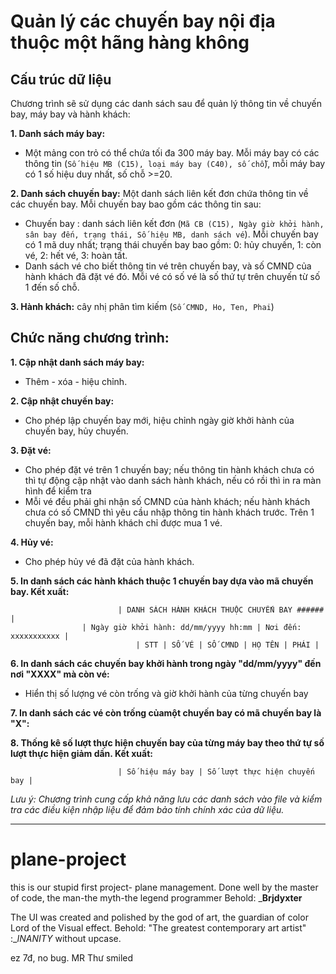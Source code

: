 # **Quản lý các chuyến bay nội địa thuộc một hãng hàng không**
## Cấu trúc dữ liệu
Chương trình sẽ sử dụng các danh sách sau để quản lý thông tin về chuyến bay, máy bay và hành khách:

 **1. Danh sách máy bay:**
- Một mảng con trỏ có thể chứa tối đa 300 máy bay. Mỗi máy bay có các thông tin
(```Số hiệu MB (C15), loại máy bay (C40), số chỗ```), mỗi máy bay có 1 số hiệu duy nhất, số chỗ >=20.

**2. Danh sách chuyến bay:** Một danh sách liên kết đơn chứa thông tin về các chuyến bay. Mỗi chuyến bay bao gồm các thông tin sau:
- Chuyến bay : danh sách liên kết đơn (```Mã CB (C15), Ngày giờ khởi hành, sân bay đến, trạng thái, Số hiệu MB, danh sách vé```). Mỗi chuyến bay có 1 mã duy nhất; trạng thái chuyến
bay bao gồm: 0: hủy chuyến, 1: còn vé, 2: hết vé, 3: hoàn tất.
- Danh sách vé cho biết thông tin vé trên chuyến bay, và số CMND của hành khách đã đặt vé đó. Mỗi vé có số vé là số thứ tự trên chuyến từ số 1 đến số chỗ.

**3. Hành khách:** cây nhị phân tìm kiếm (```Số CMND, Ho, Ten, Phai```)

## Chức năng chương trình:
**1. Cập nhật danh sách máy bay:**
- Thêm - xóa - hiệu chỉnh.

**2. Cập nhật chuyến bay:**
- Cho phép lập chuyến bay mới, hiệu chỉnh ngày giờ khởi hành của
chuyến bay, hủy chuyến.

**3. Đặt vé:**

- Cho phép đặt vé trên 1 chuyến bay; nếu thông tin hành khách chưa có thì tự động
cập nhật vào danh sách hành khách, nếu có rồi thì in ra màn hình để kiểm tra
- Mỗi vé đều phải ghi nhận số CMND của hành khách; nếu hành khách chưa có số CMND thì yêu cầu nhập thông tin hành khách trước. Trên 1 chuyến bay, mỗi hành khách chỉ được mua 1 vé.

**4. Hủy vé:**
- Cho phép hủy vé đã đặt của hành khách.

**5. In danh sách các hành khách thuộc 1 chuyến bay dựa vào mã chuyến bay. Kết xuất:**
```
                        | DANH SÁCH HÀNH KHÁCH THUỘC CHUYẾN BAY ###### |
                | Ngày giờ khởi hành: dd/mm/yyyy hh:mm | Nơi đến: xxxxxxxxxxx |
                            | STT | SỐ VÉ | SỐ CMND | HỌ TÊN | PHÁI |
```
**6. In danh sách các chuyến bay khởi hành trong ngày "dd/mm/yyyy" đến nơi "XXXX" mà còn vé:**

- Hiển thị số lượng vé còn trống và giờ khởi hành của từng chuyến bay

**7. In danh sách các vé còn trống củamột chuyến bay có mã chuyến bay là "X":**


**8. Thống kê số lượt thực hiện chuyến bay của từng máy bay theo thứ tự số lượt thực hiện giảm dần. Kết xuất:**

```
                        | Số hiệu máy bay | Số lượt thực hiện chuyến bay |
```
*Lưu ý: Chương trình cung cấp khả năng lưu các danh sách vào file và kiểm tra các điều kiện nhập liệu để đảm bảo tính chính xác của dữ liệu.*
______________________________________________________________________________
# plane-project
this is our stupid first project- plane management.
Done well by the master of code, the man-the myth-the legend programmer
  Behold:   ___Brjdyxter__

The UI was created and polished by the god of art, the guardian of color
Lord of the Visual effect.
 Behold: "The greatest contemporary art artist" :__INANITY_ without upcase.

ez 7đ, no bug. MR Thư smiled
